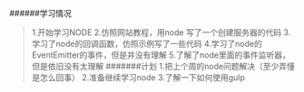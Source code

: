 ######学习情况
>1.开始学习NODE
>2.仿照网站教程，用node 写了一个创建服务器的代码
>3.学习了node的回调函数，仿照示例写了一些代码
>4.学习了node的EventEmitter的事件，但是并没有理解
>5.了解了node里面的事件监听器，但是依旧没有太理解
#######计划
>1.把上个周的node问题解决（至少弄懂是怎么回事）
>2.准备继续学习node 
>3.了解一下如何使用gulp
